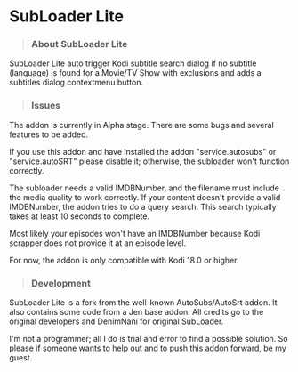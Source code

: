 # SubLoader Lite

> ### About SubLoader Lite
SubLoader Lite auto trigger Kodi subtitle search dialog if no subtitle (language) is found for a Movie/TV Show with exclusions and adds a subtitles dialog contextmenu button.


> ### Issues
The addon is currently in Alpha stage. There are some bugs and several features to be added.

If you use this addon and have installed the addon "service.autosubs" or "service.autoSRT" please disable it; otherwise, the subloader won't function correctly.

The subloader needs a valid IMDBNumber, and the filename must include the media quality to work correctly. If your content doesn't provide a valid IMDBNumber, the addon tries to do a query search. This search typically takes at least 10 seconds to complete.

Most likely your episodes won't have an IMDBNumber because Kodi scrapper does not provide it at an episode level.

For now, the addon is only compatible with Kodi 18.0 or higher.

> ### Development
SubLoader Lite is a fork from the well-known AutoSubs/AutoSrt addon. It also contains some code from a Jen base addon. All credits go to the original developers and DenimNani for original SubLoader.

I'm not a programmer; all I do is trial and error to find a possible solution. So please if someone wants to help out and to push this addon forward, be my guest.
